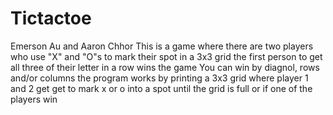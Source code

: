 # Tictactoe
Emerson Au and Aaron Chhor 
This is a game where there are two players who use "X" and "O"s to mark their spot in a 3x3 grid 
the first person to get all three of their letter in a row wins the game 
You can win by diagnol, rows and/or columns 
the program works by printing a 3x3 grid where player 1 and 2 get get to mark x or o into a spot until the grid is full or if one of the players win 
